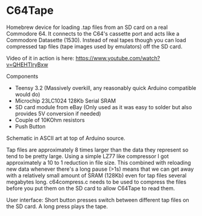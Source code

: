 # C64Tape

Homebrew device for loading .tap files from an SD card on a real Commodore 64. It connects to the C64's cassette port and acts like a Commodore Datasette (1530). Instead of real tapes though you can load compressed tap files (tape images used by emulators) off the SD card.

Video of it in action is here:
https://www.youtube.com/watch?v=QHEHTlryBxw

Components
- Teensy 3.2 (Massively overkill, any reasonably quick Arduino compatible would do)
- Microchip 23LC1024 128Kb Serial SRAM
- SD card module from eBay (Only used as it was easy to solder but also provides 5V conversion if needed)
- Couple of 10KOhm resistors
- Push Button

Schematic in ASCII art at top of Arduino source.

Tap files are approximately 8 times larger than the data they represent so tend to be pretty large. Using a simple LZ77 like compressor I got approximately a 10 to 1 reduction in file size. This combined with reloading new data whenever there's a long pause (>1s) means that we can get away with a relatively small amount of SRAM (128Kb) even for tap files several megabytes long. c64compress.c needs to be used to compress the files before you put them on the SD card to allow C64Tape to read them.

User interface: Short button presses switch between different tap files on the SD card. A long press plays the tape.
